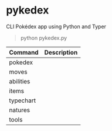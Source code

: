 # pykedex

CLI Pokédex app using Python and Typer

> python pykedex.py <command>

| Command | Description |
|---------|-------------|
| pokedex |
| moves |
| abilities |
| items |
| typechart |
| natures |
| tools |
